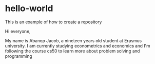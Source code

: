 # hello-world
This is an example of how to create a repository

Hi everyone, 

My name is Abanop Jacob, a nineteen years old student at Erasmus university.
I am currently studying econometrics and economics 
and I'm following the course cs50 to learn more about problem solving and programming 
